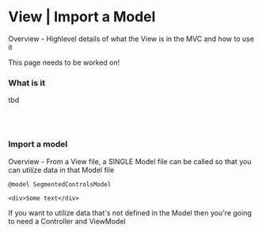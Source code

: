 # View | Import a Model

Overview - Highlevel details of what the View is in the MVC and how to use it  


<span class="warning">This page needs to be worked on!</span>

### What is it

tbd

<br><br>

### Import a model
Overview - From a View file, a SINGLE Model file can be called so that you can utilize data in that Model file

```
@model SegmentedControlsModel

<div>Some text</div>
```
If you want to utilize data that's not defined in the Model then you're going to need a Controller and ViewModel

<br><br>



